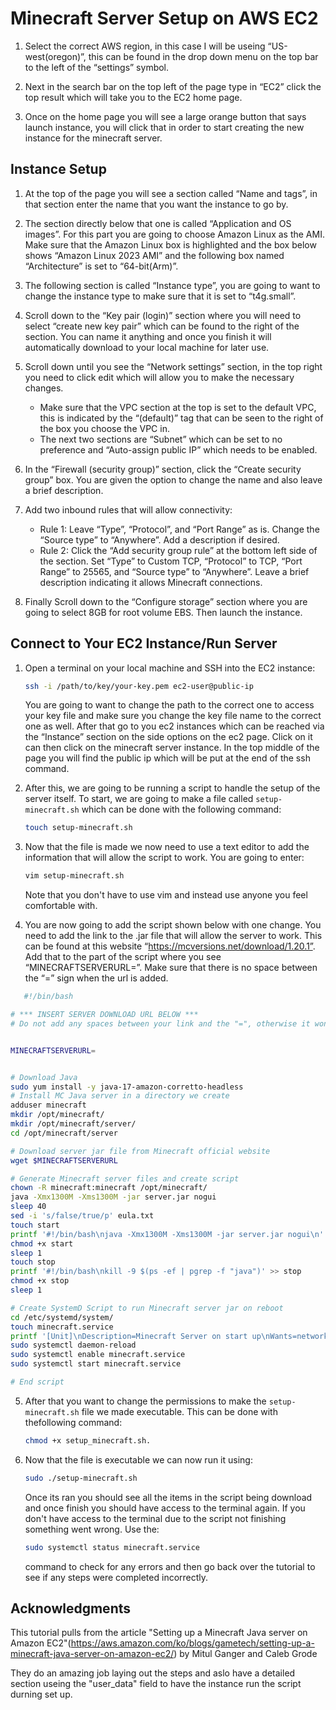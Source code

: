 # Minecraft Server Setup on AWS EC2

1. Select the correct AWS region, in this case I will be useing “US-west(oregon)”, this can be found in the drop down menu on the top bar to the left of the “settings” symbol.

2. Next in the search bar on the top left of the page type in “EC2” click the top result which will take you to the EC2 home page.

3. Once on the home page you will see a large orange button that says launch instance, you will click that in order to start 
   creating the new instance for the minecraft server.

## Instance Setup

1. At the top of the page you will see a section called “Name and tags”, in that section enter the name that you want the instance     to go by.
  
2. The section directly below that one is called “Application and OS images”. For this part you are going to choose Amazon Linux as    the AMI. Make sure that the Amazon Linux box is highlighted and the box below shows “Amazon Linux 2023 AMI” and the following       box named “Architecture” is set to “64-bit(Arm)”.
  
3. The following section is called “Instance type”, you are going to want to change the instance type to make sure that it is set      to “t4g.small”.
  
4. Scroll down to the “Key pair (login)” section where you will need to select “create new key pair” which can be found to the         right of the section. You can name it anything and once you finish it will automatically download to your local machine for         later use.

5. Scroll down until you see the “Network settings” section, in the top right you need to click edit which will allow you to make      the necessary changes.
   - Make sure that the VPC section at the top is set to the default VPC, this is indicated by the “(default)” tag that can be seen      to the right of the box you choose the VPC in.
   - The next two sections are “Subnet” which can be set to no preference and “Auto-assign public IP” which needs to be enabled.

6. In the “Firewall (security group)” section, click the “Create security group” box. You are given the option to change the name      and also leave a brief description.

7. Add two inbound rules that will allow connectivity:
   - Rule 1: Leave “Type”, “Protocol”, and “Port Range” as is. Change the “Source type” to “Anywhere”. Add a description if desired.
   - Rule 2: Click the “Add security group rule” at the bottom left side of the section. Set “Type” to Custom TCP, “Protocol” to       TCP, “Port Range” to 25565, and “Source type” to “Anywhere”. Leave a brief description indicating it allows Minecraft               connections.

8. Finally Scroll down to the “Configure storage” section where you are going to select 8GB for root volume EBS. Then launch the instance.

## Connect to Your EC2 Instance/Run Server

1. Open a terminal on your local machine and SSH into the EC2 instance:
   
   ```bash
   ssh -i /path/to/key/your-key.pem ec2-user@public-ip
   ```
   You are going to want to change the path to the correct one to access your key file and make sure you change the key file name      to the correct one as well. After that go to you ec2 instances which can be reached via the “Instance” section on the side 
   options on the ec2 page. Click on it can then click on the minecraft server instance. In the top middle of the page you will        find the public ip which will be put at the end of the ssh command.
  
2. After this, we are going to be running a script to handle the setup of the server itself. To start, we are going to make a file 
   called `setup-minecraft.sh` which can be done with the following command:

   ```bash
   touch setup-minecraft.sh
   ```
4. Now that the file is made we now need to use a text editor to add the information that will allow the script to work. You are       going to enter:
   ```bash
   vim setup-minecraft.sh
   ```
   Note that you don't have to use vim and instead use anyone you feel comfortable with.
   
5. You are now going to add the script shown below with one change. You need to add the link to the .jar file that will allow the      server to work. This can be found at this website “​​https://mcversions.net/download/1.20.1”. Add that to the part of the script      where you see “MINECRAFTSERVERURL=”. Make sure that there is no space between the “=” sign when the url is added.
```bash
   #!/bin/bash

# *** INSERT SERVER DOWNLOAD URL BELOW ***
# Do not add any spaces between your link and the "=", otherwise it won't work. EG: MINECRAFTSERVERURL=https://urlexample


MINECRAFTSERVERURL=


# Download Java
sudo yum install -y java-17-amazon-corretto-headless
# Install MC Java server in a directory we create
adduser minecraft
mkdir /opt/minecraft/
mkdir /opt/minecraft/server/
cd /opt/minecraft/server

# Download server jar file from Minecraft official website
wget $MINECRAFTSERVERURL

# Generate Minecraft server files and create script
chown -R minecraft:minecraft /opt/minecraft/
java -Xmx1300M -Xms1300M -jar server.jar nogui
sleep 40
sed -i 's/false/true/p' eula.txt
touch start
printf '#!/bin/bash\njava -Xmx1300M -Xms1300M -jar server.jar nogui\n' >> start
chmod +x start
sleep 1
touch stop
printf '#!/bin/bash\nkill -9 $(ps -ef | pgrep -f "java")' >> stop
chmod +x stop
sleep 1

# Create SystemD Script to run Minecraft server jar on reboot
cd /etc/systemd/system/
touch minecraft.service
printf '[Unit]\nDescription=Minecraft Server on start up\nWants=network-online.target\n[Service]\nUser=minecraft\nWorkingDirectory=/opt/minecraft/server\nExecStart=/opt/minecraft/server/start\nStandardInput=null\n[Install]\nWantedBy=multi-user.target' >> minecraft.service
sudo systemctl daemon-reload
sudo systemctl enable minecraft.service
sudo systemctl start minecraft.service

# End script
```
5. After that you want to change the permissions to make the `setup-minecraft.sh` file we made executable. This can be done with 
   thefollowing command: 
   ```bash 
   chmod +x setup_minecraft.sh.
   ```
6. Now that the file is executable we can now run it using:
   ```bash
   sudo ./setup-minecraft.sh
   ```
   Once its ran you should see all the items in the script being download and once finish you should have access to the terminal 
   again. If you don't have access to the terminal due to the script not finishing something went wrong. Use the:
   ```bash
   sudo systemctl status minecraft.service
   ```
   command to check for any errors and then go back over the tutorial to see if any steps were completed incorrectly.

## Acknowledgments

This tutorial pulls from the article "Setting up a Minecraft Java server on Amazon EC2"(https://aws.amazon.com/ko/blogs/gametech/setting-up-a-minecraft-java-server-on-amazon-ec2/) by Mitul Ganger and Caleb Grode

They do an amazing job laying out the steps and aslo have a detailed section useing the "user_data" field to have the instance run the script durning set up.






